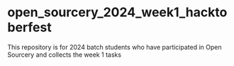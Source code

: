 # open_sourcery_2024_week1_hacktoberfest
This repository is for 2024 batch students who have participated in Open Sourcery and collects the week 1 tasks 
